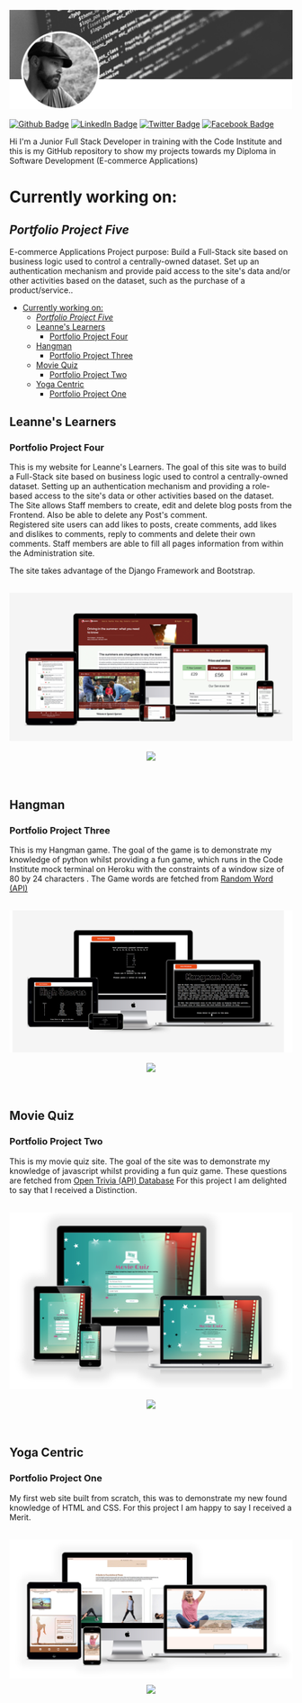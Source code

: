 [![David's GitHub Banner](./assets/GitHubHeader.png)](https://www.linkedin.com/in/david-kitley-mcnamara)

[![Github Badge](https://img.shields.io/badge/Github-Profile-informational?style=flat&logo=github&logoColor=white&color=1CA2F1)](https://github.com/dkitley1975/dkitley1975)
[![LinkedIn Badge](https://img.shields.io/badge/LinkedIn-Profile-informational?style=flat&logo=linkedin&logoColor=white&color=1CA2F1)](https://www.linkedin.com/in/david-kitley-mcnamara/)
[![Twitter Badge](https://img.shields.io/badge/Twitter-Profile-informational?style=flat&logo=twitter&logoColor=white&color=1CA2F1)](https://twitter.com/KitleyMcNamara)
[![Facebook Badge](https://img.shields.io/badge/Facebook-Profile-informational?style=flat&logo=facebook&logoColor=white&color=1CA2F1)](https://facebook.com/david.kitley)

Hi I'm a Junior Full Stack Developer in training with the Code Institute and this is my GitHub repository to show my projects towards my Diploma in Software Development (E-commerce Applications)

# Currently working on:

## _Portfolio Project Five_

E-commerce Applications
Project purpose:
Build a Full-Stack site based on business logic used to control a centrally-owned dataset. Set up an authentication mechanism and provide paid access to the site's data and/or other activities based on the dataset, such as the purchase of a product/service..

- [Currently working on:](#currently-working-on)
  - [_Portfolio Project Five_](#portfolio-project-five)
  - [Leanne's Learners](#leannes-learners)
    - [Portfolio Project Four](#portfolio-project-four)
  - [Hangman](#hangman)
    - [Portfolio Project Three](#portfolio-project-three)
  - [Movie Quiz](#movie-quiz)
    - [Portfolio Project Two](#portfolio-project-two)
  - [Yoga Centric](#yoga-centric)
    - [Portfolio Project One](#portfolio-project-one)

## Leanne's Learners

### Portfolio Project Four

This is my website for Leanne's Learners.
The goal of this site was to build a Full-Stack site based on business logic used to control a centrally-owned dataset. Setting up an authentication mechanism and providing a role-based access to the site's data or other activities based on the dataset.  
The Site allows Staff members to create, edit and delete blog posts from the Frontend. Also be able to delete any Post's comment.  
Registered site users can add likes to posts, create comments, add likes and dislikes to comments, reply to comments and delete their own comments.
Staff members are able to fill all pages information from within the Administration site.

The site takes advantage of the Django Framework and Bootstrap.

<p align="center">
<br>
<a href="https://leannes-learners.herokuapp.com/"><img src="./assets/leannes_learners-screenshot.png" alt="Leanne's Learners"></a>
<a href="https://github.com/dkitley1975/leannes-learners">
<img style="margin:1rem 0.5rem" src="https://github-readme-stats.vercel.app/api/pin/?username=dkitley1975&repo=leannes-learners&title_color=ffffff&text_color=c9cacc&icon_color=4AB197&bg_color=1A2B34" /></a>
<br>
<br>
</p>

## Hangman

### Portfolio Project Three

This is my Hangman game.
The goal of the game is to demonstrate my knowledge of python whilst providing a fun game, which runs in the Code Institute mock terminal on Heroku with the constraints of a window size of 80 by 24 characters . The Game words are fetched from [Random Word (API)](https://random-word-api.herokuapp.com/home)

<p align="center">
<br>
<a href="https://dkitley-hangman.herokuapp.com/"><img src="./assets/hangman-screenshot.png" alt="Hangman Game"></a>
<a href="https://github.com/dkitley1975/hangman">
<img style="margin:1rem 0.5rem" src="https://github-readme-stats.vercel.app/api/pin/?username=dkitley1975&repo=hangman&title_color=ffffff&text_color=c9cacc&icon_color=4AB197&bg_color=1A2B34" /></a>
<br>
<br>
</p>

## Movie Quiz

### Portfolio Project Two

This is my movie quiz site.
The goal of the site was to demonstrate my knowledge of javascript whilst providing a fun quiz game. These questions are fetched from [Open Trivia (API) Database](https://opentdb.com/api_config.php)
For this project I am delighted to say that I received a Distinction.

<p align="center">
<br>
<a href="https://dkitley1975.github.io/movie-quiz/index.html"><img src="./assets/movie-quiz-screen-view-mockup-image.png" alt="Movie Quiz"></a>
<a href="https://github.com/dkitley1975/movie-quiz">
<img style="margin:1rem 0.5rem" src="https://github-readme-stats.vercel.app/api/pin/?username=dkitley1975&repo=movie-quiz&title_color=ffffff&text_color=c9cacc&icon_color=4AB197&bg_color=1A2B34" /></a>
<br>
<br>
</p>

## Yoga Centric

### Portfolio Project One

My first web site built from scratch, this was to demonstrate my new found knowledge of HTML and CSS.
For this project I am happy to say I received a Merit.

<p align="center">
<br>
<a href="https://dkitley1975.github.io/yoga-centric/index.html"><img src="./assets/yoga-centric-screen-view-mockup-image.png" alt="Yoga Centric"></a>
<a href="https://github.com/dkitley1975/yoga-centric">
<img style="margin:0.5rem" src="https://github-readme-stats.vercel.app/api/pin/?username=dkitley1975&repo=yoga-centric&title_color=ffffff&text_color=c9cacc&icon_color=4AB197&bg_color=1A2B34" /></a>
<br>
<br>
</p>
